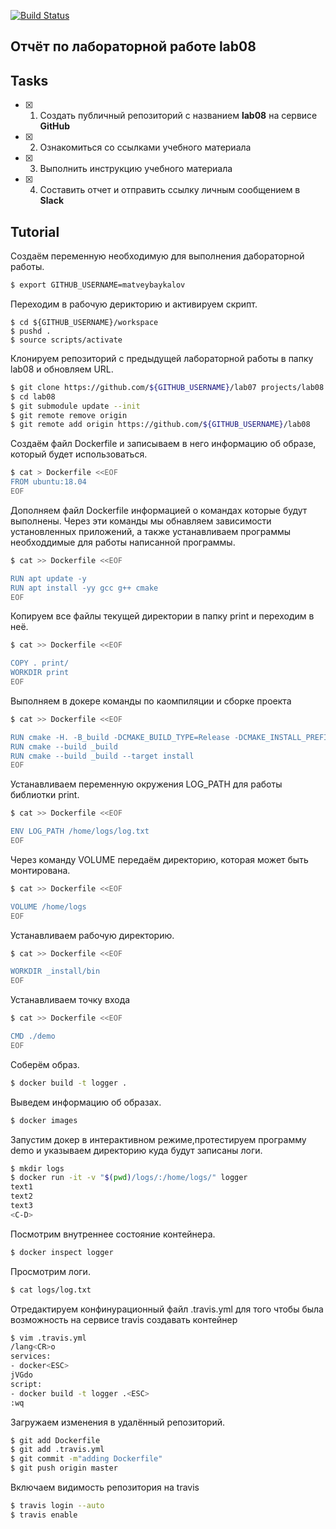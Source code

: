 [![Build Status](https://travis-ci.org/matveybaykalov/lab08.svg?branch=master)](https://travis-ci.org/matveybaykalov/lab08)

## Отчёт по лабораторной работе lab08

## Tasks

- [x] 1. Создать публичный репозиторий с названием **lab08** на сервисе **GitHub**
- [x] 2. Ознакомиться со ссылками учебного материала
- [x] 3. Выполнить инструкцию учебного материала
- [x] 4. Составить отчет и отправить ссылку личным сообщением в **Slack**

## Tutorial
Создаём переменную необходимую для выполнения дабораторной работы.
```sh
$ export GITHUB_USERNAME=matveybaykalov
```
Переходим в рабочую дерикторию и активируем скрипт.
```
$ cd ${GITHUB_USERNAME}/workspace
$ pushd .
$ source scripts/activate
```
Клонируем репозиторий с предыдущей лабораторной работы в папку lab08 и обновляем URL.
```sh
$ git clone https://github.com/${GITHUB_USERNAME}/lab07 projects/lab08
$ cd lab08
$ git submodule update --init
$ git remote remove origin
$ git remote add origin https://github.com/${GITHUB_USERNAME}/lab08
```
Создаём файл Dockerfile и записываем в него информацию об образе, который будет использоваться.
```sh
$ cat > Dockerfile <<EOF
FROM ubuntu:18.04
EOF
```
Дополняем файл Dockerfile информацией о командах которые будут выполнены. Через эти команды мы обнавляем зависимости установленных приложений, а также устанавливаем программы необходдимые для работы написанной программы.
```sh
$ cat >> Dockerfile <<EOF

RUN apt update -y
RUN apt install -yy gcc g++ cmake
EOF
```
Копируем все файлы текущей директории в папку print и переходим в неё.
```sh
$ cat >> Dockerfile <<EOF

COPY . print/
WORKDIR print
EOF
```
Выполняем в докере команды по каомпиляции и сборке проекта
```sh
$ cat >> Dockerfile <<EOF

RUN cmake -H. -B_build -DCMAKE_BUILD_TYPE=Release -DCMAKE_INSTALL_PREFIX=_install
RUN cmake --build _build
RUN cmake --build _build --target install
EOF
```
Устанавливаем переменную окружения LOG_PATH для работы библиотки print.
```sh
$ cat >> Dockerfile <<EOF

ENV LOG_PATH /home/logs/log.txt
EOF
```
Через команду VOLUME передаём директорию, которая может быть монтирована.
```sh
$ cat >> Dockerfile <<EOF

VOLUME /home/logs
EOF
```
Устанавливаем рабочую директорию.
```sh
$ cat >> Dockerfile <<EOF

WORKDIR _install/bin
EOF
```
Устанавливаем точку входа
```sh
$ cat >> Dockerfile <<EOF

CMD ./demo
EOF
```
Соберём образ.
```sh
$ docker build -t logger .
```
Выведем информацию об образах.
```sh
$ docker images
```
Запустим докер в интерактивном режиме,протестируем программу demo и указываем директорию куда будут записаны логи.
```sh
$ mkdir logs
$ docker run -it -v "$(pwd)/logs/:/home/logs/" logger
text1
text2
text3
<C-D>
```
Посмотрим внутреннее состояние контейнера.
```sh
$ docker inspect logger
```
Просмотрим логи.
```sh
$ cat logs/log.txt
```
Отредактируем конфинурационный файл .travis.yml для того чтобы была возможность на сервисе travis создавать контейнер
```sh
$ vim .travis.yml
/lang<CR>o
services:
- docker<ESC>
jVGdo
script:
- docker build -t logger .<ESC>
:wq
```
Загружаем изменения в удалённый репозиторий.
```sh
$ git add Dockerfile
$ git add .travis.yml
$ git commit -m"adding Dockerfile"
$ git push origin master
```
Включаем видимость репозитория на travis
```sh
$ travis login --auto
$ travis enable
```